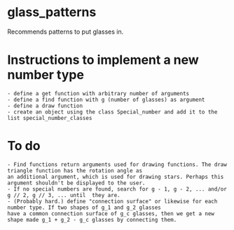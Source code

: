 # glass_patterns
Recommends patterns to put glasses in.

# Instructions to implement a new number type
    - define a get function with arbitrary number of arguments
    - define a find function with g (number of glasses) as argument
    - define a draw function
    - create an object using the class Special_number and add it to the list special_number_classes

# To do
    - Find functions return arguments used for drawing functions. The draw triangle function has the rotation angle as
    an additional argument, which is used for drawing stars. Perhaps this argument shouldn't be displayed to the user.
    - If no special numbers are found, search for g - 1, g - 2, ... and/or g // 2, g // 3, ... until  they are.
    - (Probably hard.) define "connection surface" or likewise for each number type. If two shapes of g_1 and g_2 glasses
    have a common connection surface of g_c glasses, then we get a new shape made g_1 + g_2 - g_c glasses by connecting them.
